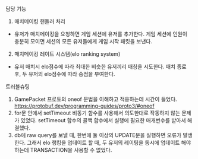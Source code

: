 담당 기능

1. 매치메이킹 핸들러 처리
* 유저가 매치메이킹을 요청하면 게임 세션에 유저를 추가한다. 게임 세션에 인원이 충분히 모이면 세션의 모든 유저들에게 게임 시작 패킷을 보낸다.
2. 매치메이킹 레이트 시스템(elo ranking system)
* 유저 매치시 elo점수에 따라 최대한 비슷한 유저끼리 매칭을 시도한다. 매치 종료 후, 두 유저의 elo점수에 따라 승점을 부여한다.

트러블슈팅
1. GamePacket 프로토의 oneof 문법을 이해하고 적응하는데 시간이 들었다.
https://protobuf.dev/programming-guides/proto3/#oneof
2. for문 안에서 setTimeout 비동기 함수를 사용해서 의도한대로 작동하지 않는 문제가 있었다. setTimeout 함수의 콜백 함수에서 실행에 필요한 매개변수를 받아서 해결했다.
3. db에 raw query를 보낼 때, 한번에 둘 이상의 UPDATE문을 실행하면 오류가 발생한다. 그래서 elo 랭킹을 업데이트 할 때, 두 유저의 레이팅을 동시에 업데이트 해야 하는데 TRANSACTION을 사용할 수 없었다.